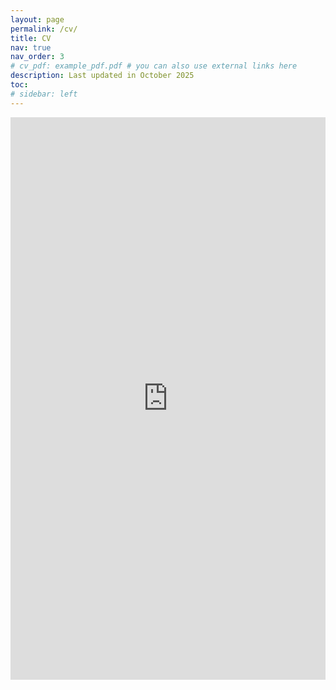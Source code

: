 ```yaml
---
layout: page
permalink: /cv/
title: CV
nav: true
nav_order: 3
# cv_pdf: example_pdf.pdf # you can also use external links here
description: Last updated in October 2025
toc:
# sidebar: left
---
```

<div style="position:relative; padding-top: 0;">
  <iframe
    src="https://drive.google.com/file/d/1P1rW6YWsTl7ED8ppUlfcBgyjcOF2Apga//preview"
    width="100%"
    height="900"
    allow="autoplay"
    style="border:0;">
  </iframe>
</div>
